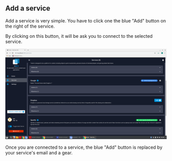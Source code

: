 ## Add a service

Add a service is very simple. You have to click one the blue "Add" button on the right of the service.

By clicking on this button, it will be ask you to connect to the selected service.

![Connected_Service](services_connected.png)

Once you are connected to a service, the blue "Add" button is replaced by your service's email and a gear.